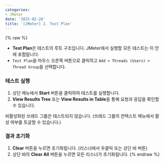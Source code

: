 ```yaml
---
categories:
- JMeter
date: '2025-02-28'
title: '[JMeter] 2. Test Plan'
---
```


{% raw %}
- **Test Plan**은 테스트의 루트 구조입니다. JMeter에서 실행할 모든 테스트는 이 안에 포함됩니다.
- `Test Plan`을 마우스 오른쪽 버튼으로 클릭하고 `Add > Threads (Users) > Thread Group`을 선택합니다.<br>

### 테스트 실행
1. 상단 메뉴에서 **Start** 버튼을 클릭하여 테스트를 실행합니다.
2. **View Results Tree** 또는 **View Results in Table**을 통해 요청과 응답을 확인할 수 있습니다.

비활성화된 쓰레드 그룹은 테스트되지 않습니다. (쓰레드 그룹의 컨텍스트 메뉴에서 활성 여부를 토글할 수 있습니다.)

### 결과 초기화
1. **Clear** 버튼을 누르면 초기화됩니다. (리스너에서 우클릭 또는 상단 바 버튼)
2. 상단 바의 **Clear All** 버튼을 누르면 모든 리스너가 초기화됩니다.
{% endraw %}